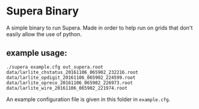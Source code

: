 # Supera Binary

A simple binary to run Supera.  Made in order to help run on grids that don't easily allow the use of python.

## example usage:

    ./supera example.cfg out_supera.root data/larlite_chstatus_20161106_065902_232216.root data/larlite_opdigit_20161106_065902_224599.root data/larlite_opreco_20161106_065902_226973.root data/larlite_wire_20161106_065902_221974.root

An example configuration file is given in this folder in `example.cfg`.